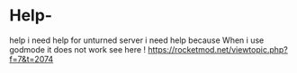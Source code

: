 # Help-
help i need help for unturned server
i need help because When i use godmode 
it does not work see here ! https://rocketmod.net/viewtopic.php?f=7&t=2074
